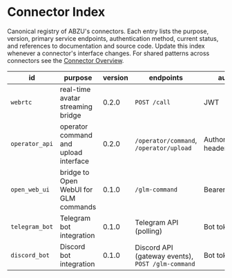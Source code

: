 # Connector Index

Canonical registry of ABZU's connectors. Each entry lists the purpose, version,
primary service endpoints, authentication method, current status, and
references to documentation and source code. Update this index whenever a
connector's interface changes. For shared patterns across connectors see the
[Connector Overview](README.md).

| id | purpose | version | endpoints | auth | status | docs | code |
| --- | --- | --- | --- | --- | --- | --- | --- |
| `webrtc` | real-time avatar streaming bridge | 0.2.0 | `POST /call` | JWT | Experimental | [Nazarick Web Console](../nazarick_web_console.md) | [webrtc_connector.py](../../connectors/webrtc_connector.py) |
| `operator_api` | operator command and upload interface | 0.2.0 | `/operator/command`, `/operator/upload` | Authorization header | Experimental | [Operator Protocol](../operator_protocol.md) | [operator_api.py](../../operator_api.py) |
| `open_web_ui` | bridge to Open WebUI for GLM commands | 0.1.0 | `/glm-command` | Bearer token | Experimental | [Open Web UI Guide](../open_web_ui.md) | [docker-compose.openwebui.yml](../../docker-compose.openwebui.yml) |
| `telegram_bot` | Telegram bot integration | 0.1.0 | Telegram API (polling) | Bot token | Experimental | [Telegram Bot API](https://core.telegram.org/bots/api) | [telegram_bot.py](../../communication/telegram_bot.py) |
| `discord_bot` | Discord bot integration | 0.1.0 | Discord API (gateway events), `POST /glm-command` | Bot token | Experimental | [Discord Developer Docs](https://discord.com/developers/docs/intro) | [bot_discord.py](../../tools/bot_discord.py) |
